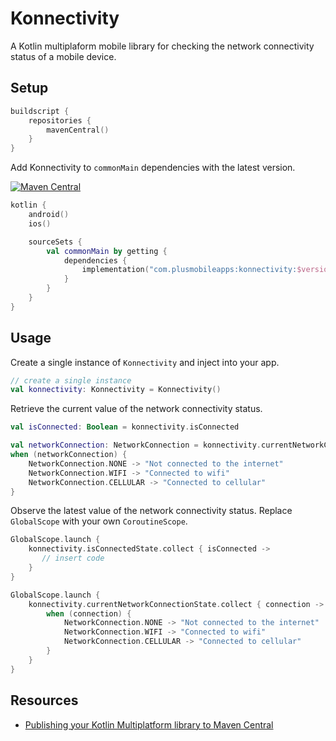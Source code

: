 # Konnectivity

A Kotlin multiplaform mobile library for checking the network connectivity status of a mobile device.

## Setup

```kotlin
buildscript {
    repositories {
        mavenCentral()
    }
}
```

Add Konnectivity to `commonMain` dependencies with the latest version.

[![Maven Central](https://img.shields.io/maven-central/v/com.plusmobileapps/konnectivity?color=blue)](https://search.maven.org/artifact/com.plusmobileapps/konnectivity)


```kotlin
kotlin {
    android()
    ios()

    sourceSets {
        val commonMain by getting {
            dependencies {
                implementation("com.plusmobileapps:konnectivity:$version")
            }
        }
    }
}
```

## Usage

Create a single instance of `Konnectivity` and inject into your app.

```kotlin
// create a single instance
val konnectivity: Konnectivity = Konnectivity()
```

Retrieve the current value of the network connectivity status. 

```kotlin
val isConnected: Boolean = konnectivity.isConnected

val networkConnection: NetworkConnection = konnectivity.currentNetworkConnection
when (networkConnection) {
    NetworkConnection.NONE -> "Not connected to the internet"
    NetworkConnection.WIFI -> "Connected to wifi"
    NetworkConnection.CELLULAR -> "Connected to cellular"
}
```

Observe the latest value of the network connectivity status. Replace `GlobalScope` with your own `CoroutineScope`.

```kotlin
GlobalScope.launch {
    konnectivity.isConnectedState.collect { isConnected -> 
       // insert code
    }
}

GlobalScope.launch {
    konnectivity.currentNetworkConnectionState.collect { connection -> 
        when (connection) {
            NetworkConnection.NONE -> "Not connected to the internet"
            NetworkConnection.WIFI -> "Connected to wifi"
            NetworkConnection.CELLULAR -> "Connected to cellular"
        }
    }
}
```

## Resources

* [Publishing your Kotlin Multiplatform library to Maven Central](https://dev.to/kotlin/how-to-build-and-publish-a-kotlin-multiplatform-library-going-public-4a8k)